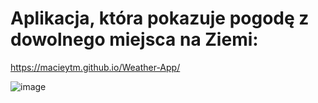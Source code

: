 # Aplikacja, która pokazuje pogodę z dowolnego miejsca na Ziemi:
https://macieytm.github.io/Weather-App/

![image](https://user-images.githubusercontent.com/95743795/147885589-b43d84eb-9d65-4897-92d9-932da135f109.png)
